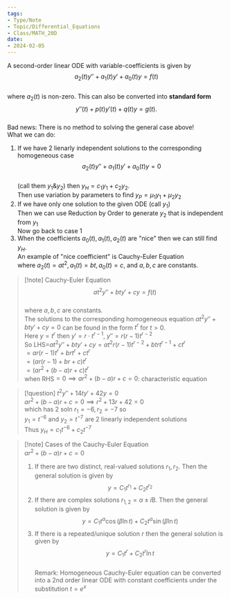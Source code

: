 ```yaml
---
tags:  
- Type/Note  
- Topic/Differential_Equations  
- Class/MATH_20D  
date:  
- 2024-02-05  
---
```

  
A second-order linear ODE with variable-coefficients is given by  
$$a_{2}(t)y''+a_{1}(t)y'+a_{0}(t)y=f(t)$$  
where $a_{2}(t)$ is non-zero. This can also be converted into **standard form**  
$$y''(t)+p(t)y'(t)+q(t)y=g(t).$$  
Bad news: There is no method to solving the general case above!  
What we can do:  
1. If we have 2 lienarly independent solutions to the corresponding homogeneous case  
$$a_{2}(t)y''+a_{1}(t)y'+a_{0}(t)y=0$$  
(call them $y_{1}$&$y_{2}$) then $y_{H}=c_{1}y_{1}+c_{2}y_{2}$.  
Then use variation by parameters to find $y_{P}=\mu_{1}y_{1}+\mu_{2}y_{2}$  
2. If we have only one solution to the given ODE (call $y_{1}$)  
Then we can use Reduction by Order to generate $y_{2}$ that is independent from $y_{1}$  
Now go back to case 1  
3. When the coefficients $a_{0}(t),a_{1}(t),a_{2}(t)$ are "nice" then we can still find $y_{H}$.  
An example of "nice coefficient" is Cauchy-Euler Equation  
where $a_{2}(t)=at^2,a_{1}(t)=bt,a_{0}(t)=c$, and $a,b,c$ are constants.  
  
> [!note] Cauchy-Euler Equation  
> $$at^2y''+bty'+cy=f(t)$$  
> where $a,b,c$ are constants.  
> The solutions to the corresponding homogeneous equation $at^2y''+bty'+cy=0$ can be found in the form $t^r$ for $t>0$.  
> Here $y=t^r$ then $y'=r\cdot t^{r-1}$, $y''=r(r-1)t^{r-2}$  
> So LHS=$at^2y''+bty'+cy=at^2r(r-1)t^{r-2}+btrt^{r-1}+ct^r$  
> $=ar(r-1)t^r+brt^r+ct^r$  
> $=(ar(r-1)+br+c)t^r$  
> $=(ar^2+(b-a)r+c)t^r$  
> when RHS$=0\implies ar^2+(b-a)r+c=0$: characteristic equation  
  
> [!question] $t^2y''+14ty'+42y=0$  
> $ar^2+(b-a)r+c=0\implies r^2+13r+42=0$  
> which has 2 soln $r_{1}=-6,r_{2}=-7$ so  
> $y_{1}=t^{-6}$ and $y_{2}=t^{-7}$ are 2 linearly independent solutions  
> Thus $y_{H}=c_{1}t^{-6}+c_{2}t^{-7}$  
  
> [!note] Cases of the Cauchy-Euler Equation  
> $ar^2+(b-a)r+c=0$  
> 1. If there are two distinct, real-valued solutions $r_{1},r_{2}$. Then the general solution is given by $$y=C_{1}t^{r_{1}}+C_{2}t^{r_{2}}$$  
> 2. If there are complex solutions $r_{1,2}=\alpha\pm i\mathrm{B}$. Then the general solution is given by $$y=C_{1}t^\alpha \cos(\beta\ln t)+C_{2}t^\alpha \sin(\beta\ln t)$$  
> 3. If there is a repeated/unique solution $r$ then the general solution is given by $$y=C_{1}t^r+C_{2}t^r\ln t$$  
> Remark: Homogeneous Cauchy-Euler equation can be converted into a 2nd order linear ODE with constant coefficients under the substitution $t=e^x$  
